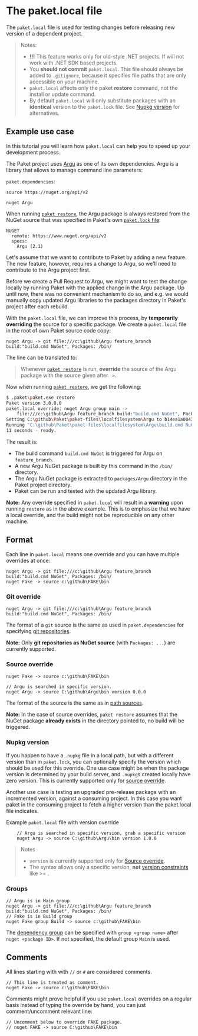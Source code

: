 # The paket.local file

The `paket.local` file is used for testing changes before releasing new version
of a dependent project.

> Notes: 
>
> * **!!!** This feature works only for old-style .NET projects. If will not work with .NET SDK based projects.
> * You **should not commit** `paket.local`. This file should always be added to `.gitignore`, because it specifies file paths that are only accessible on your machine.
> * `paket.local` affects only the paket **restore** command, not the install or update command.
> * By default `paket.local` will only substitute packages with an **identical** version to the `paket.lock` file.  See [Nupkg version](#Nupkg-version) for alternatives.

## Example use case

In this tutorial you will learn how `paket.local` can help you to speed up your
development process.

The Paket project uses [Argu](http://fsprojects.github.io/Argu/) as one of its
own dependencies. Argu is a library that allows to manage command line
parameters:

`paket.dependencies`:

```paket
source https://nuget.org/api/v2

nuget Argu
```

When running
[`paket restore`](paket-restore.html), the Argu package is always restored from
the NuGet source that was specified in Paket's own
[`paket.lock` file](lock-file.html):

```paket
NUGET
  remote: https://www.nuget.org/api/v2
  specs:
    Argu (2.1)
```

Let's assume that we want to contribute to Paket by adding a new feature. The
new feature, however, requires a change to Argu, so we'll need to contribute to
the Argu project first.

Before we create a Pull Request to Argu, we might want to test the change
locally by running Paket with the applied change in the Argu package. Up until
now, there was no convenient mechanism to do so, and e.g. we would manually copy
updated Argu libraries to the packages directory in Paket's project after each
rebuild.

With the `paket.local` file, we can improve this process, by **temporarily
overriding** the source for a specific package. We create a `paket.local` file
in the root of own Paket source code copy:

```paket
nuget Argu -> git file:///c:\github\Argu feature_branch build:"build.cmd NuGet", Packages: /bin/
```

The line can be translated to:

> Whenever [`paket restore`](paket-restore.html) is run, **override** the source
> of the Argu package with the source given after `->`.

Now when running [`paket restore`](paket-restore.html), we get the following:

```sh
$ .paket\paket.exe restore
Paket version 3.0.0.0
paket.local override: nuget Argu group main ->
    file:///c:\github\Argu feature_branch build:"build.cmd NuGet", Packages: /bin/
Setting C:\github\Paket\paket-files\localfilesystem\Argu to b14ea1a00431335ca3b60d49573b3831cd2deeb4
Running "C:\github\Paket\paket-files\localfilesystem\Argu\build.cmd NuGet"
11 seconds - ready.
```

The result is:

* The build command `build.cmd NuGet` is triggered for Argu on `feature_branch`.
* A new Argu NuGet package is built by this command in the `/bin/` directory.
* The Argu NuGet package is extracted to `packages/Argu` directory in the Paket
  project directory.
* Paket can be run and tested with the updated Argu library.

**Note:** Any override specified in `paket.local` will result in a **warning**
upon running `restore` as in the above example. This is to emphasize that we
have a local override, and the build might not be reproducible on any other
machine.

## Format

Each line in `paket.local` means one override and you can have multiple
overrides at once:

```paket
nuget Argu -> git file:///c:\github\Argu feature_branch build:"build.cmd NuGet", Packages: /bin/
nuget Fake -> source c:\github\FAKE\bin
```

### Git override

```paket
nuget Argu -> git file:///c:\github\Argu feature_branch build:"build.cmd NuGet", Packages: /bin/
```

The format of a `git` source is the same as used in `paket.dependencies` for
specifying
[git repositories](git-dependencies.html#Using-Git-repositories-as-NuGet-source).

**Note:** Only **git repositories as NuGet source** (with `Packages: ...`) are
currently supported.

### Source override

```paket
nuget Fake -> source c:\github\FAKE\bin

// Argu is searched in specific version.
nuget Argu -> source C:\github\Argu\bin version 0.0.0
```

The format of the source is the same as in
[path sources](nuget-dependencies.html#Path-sources).

**Note:** In the case of source overrides, `paket restore` assumes that the
NuGet package **already exists** in the directory pointed to, no build will be
triggered.

### Nupkg version

If you happen to have a `.nupkg` file in a local path, but with a different
version than in `paket.lock`, you can optionally specify the version which
should be used for this override. One use case might be when the package version
is determined by your build server, and `.nupkg`s created locally have zero
version. This is currently supported only for [source
override](#Source-override).

Another use case is testing an upgraded pre-release package with an incremented 
version, against a consuming project.  In this case you want paket in the consuming 
project to fetch a higher version than the paket.local file indicates.

Example `paket.local` file with version override

```paket
    // Argu is searched in specific version, grab a specific version
    nuget Argu -> source C:\github\Argu\bin version 1.0.0
```

>Notes
>
>* `version` is currently supported only for [Source override](#Source-override).
>* The syntax allows only a specific version, **not** [version constraints](nuget-dependencies.html#Version-constraints) like >= .



### Groups

```paket
// Argu is in Main group
nuget Argu -> git file:///c:\github\Argu feature_branch build:"build.cmd NuGet", Packages: /bin/
// Fake is in Build group
nuget Fake group Build -> source c:\github\FAKE\bin
```

The [dependency group](groups.html) can be specified with `group <group name>`
after `nuget <package ID>`. If not specified, the default group `Main` is used.

## Comments

All lines starting with with `//` or `#` are considered comments.

```paket
// This line is treated as comment.
nuget Fake -> source c:\github\FAKE\bin
```

Comments might prove helpful if you use `paket.local` overrides on a regular
basis instead of typing the override by hand, you can just comment/uncomment
relevant line:

```paket
// Uncomment below to override FAKE package.
// nuget FAKE -> source C:\github\FAKE\bin
```
